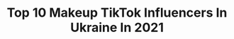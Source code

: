 ---
title: Top 10 Makeup TikTok Influencers In Ukraine In 2021
description: >-
  Find top makeup TikTok influencers in Ukraine in 2021. Most popular hashtags: #makeup #hairstyle #halloween2020.
platform: TikTok
hits: 21
text_top: Discover the best TikTok influencers on inBeat.
text_bottom: Our database has 21 TikTok influencers like this in Ukraine for you to work with.
profiles:
  - username: "mashukovskiy"
    fullname: >-
      MASHUKOVSKY
    bio: >-
      makeup | singer | actor участник: @top_team_house ТРЕК «РЕБЁНОК»👇🏻
    location: "Ukraine"
    followers: 924600
    engagement: 1369
    commentsToLikes: 0.013154
    id: ckcdbfoqc4mg50j233d6kmo5q
    verified: false
    hashtags: "#topteamhouse, #ghost, #boo, #bababoy"
  - username: "osennyaya_kate"
    fullname: >-
      Екатерина Осенняя
    bio: >-
      Artist 🎨 Makeup artist Dnepr | Ukraine Научу и вдохновлю! ✅
    location: "Ukraine"
    followers: 56600
    engagement: 936
    commentsToLikes: 0.023002
    id: cka0ynaofbxhm0i78j3kaleg7
    verified: false
    hashtags: "#halloween2020, #helloween, #cyberpunk, #osennyaya"
  - username: "makeuptime.ig"
    fullname: >-
      Makeuptime
    bio: >-
      Follow Me On Instagram 👆❤️
    location: "Ukraine"
    followers: 34500
    engagement: 591
    commentsToLikes: 0.005906
    id: ck9ev8iqoh78n0j787bxxk1ef
    verified: false
    hashtags: ""
  - username: "ognestrelka"
    fullname: >-
      🤪гаврилюша
    bio: >-
      Kiev Цель не в цифре,а в завоевании твоего сердечка😈
    location: "Ukraine"
    followers: 29000
    engagement: 1177
    commentsToLikes: 0.035465
    id: ck8faj9ee4e3k0j78mf46nbrh
    verified: false
    hashtags: "#makeup"
  - username: "vsco__honey_"
    fullname: >-
      ✰︎ 🍯𝚟𝚜𝚌𝚘🍯 ✰︎
    bio: >-
      27/12/2019 goal 10k ☁️🤍🐚 love you all so much ♡︎♡︎♡︎
    location: "Ukraine"
    followers: 4836
    engagement: 2036
    commentsToLikes: 0.067502
    id: ckc8h7j0qbbau0j23vtvlcnzi
    verified: false
    hashtags: "#night, #vscogirl, #vscogirlcheck, #aesthetic"
  - username: "mr.stand_art"
    fullname: >-
      Mr. stand_ART
    bio: >-
      💥ТВОИ СТАНДАРТЫ- ЭТО Я 💥 🔴 БАДУМ ТСС🔴 Харьков 😛
    location: "Ukraine"
    followers: 8575
    engagement: 1570
    commentsToLikes: 0.071630
    id: ck8oye09k6sqz0j784f8mkxro
    verified: false
    hashtags: "#banana, #makeup"
  - username: "narnian_penguin"
    fullname: >-
      🦋Наглый эльф🦋
    bio: >-
      Спам Лайками = бан❤️ 🍭🦋💿Artist🎠🍄🌈 🎪👽🦕DIY pins🪐👾💫 💚irl Venus💚 17
    location: "Ukraine"
    followers: 15600
    engagement: 1239
    commentsToLikes: 0.122489
    id: ck9euiqxidr2i0j78iu85g0wk
    verified: false
    hashtags: "#halloween, #altgirl, #halloween2020, #alt"
  - username: "klaire_kipley"
    fullname: >-
      klaire kipley 
    bio: >-
      тут образы мокияжи закадры НАРУТО смихуиночки ГИРУГАМЕШ недосторис KYIV 🇺🇦
    location: "Ukraine"
    followers: 155500
    engagement: 2101
    commentsToLikes: 0.009664
    id: ck8scw745d14w0j7838q6nptp
    verified: false
    hashtags: "#makeup, #cl, #kpop, #sfx"
  - username: "mykyta11"
    fullname: >-
      MYKYTA
    bio: >-
      VHS ROCKSTAR
    location: "Ukraine"
    followers: 34200
    engagement: 1195
    commentsToLikes: 0.034830
    id: ckbq4oq0pqylz0j23dvy47xbf
    verified: false
    hashtags: "#80s, #queen, #hair, #disco"
  - username: "iraakhtanina"
    fullname: >-
      Irchik⚡️
    bio: >-
      Ukraine, Lviv Немножко художества здесь🎨
    location: "Ukraine"
    followers: 3242
    engagement: 1464
    commentsToLikes: 0.024118
    id: cka0yna5lbxe70i78jhbqqg2k
    verified: false
    hashtags: "#80aesthetic, #pink, #lilpeep, #spring"
---